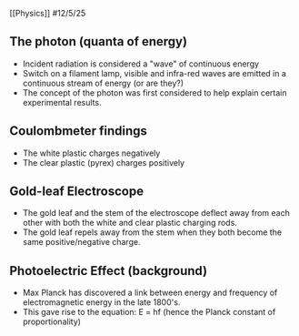[[Physics]]
#12/5/25 
## The photon (quanta of energy)
- Incident radiation is considered a "wave" of continuous energy
- Switch on a filament lamp, visible and infra-red waves are emitted in a continuous stream of energy (or are they?)
- The concept of the photon was first considered to help explain certain experimental results.
## Coulombmeter findings
- The white plastic charges negatively
- The clear plastic (pyrex) charges positively
## Gold-leaf Electroscope
- The gold leaf and the stem of the electroscope deflect away from each other with both the white and clear plastic charging rods.
- The gold leaf repels away from the stem when they both become the same positive/negative charge.
## Photoelectric Effect (background)
- Max Planck has discovered a link between energy and frequency of electromagnetic energy in the late 1800's.
- This gave rise to the equation:
	E = hf (hence the Planck constant of proportionality)